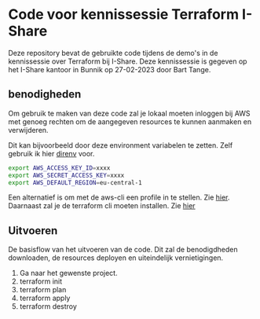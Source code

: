 # Code voor kennissessie Terraform I-Share

Deze repository bevat de gebruikte code tijdens de demo's in de kennissessie over Terraform bij I-Share.
Deze kennissessie is gegeven op het I-Share kantoor in Bunnik op 27-02-2023 door Bart Tange.

## benodigheden

Om gebruik te maken van deze code zal je lokaal moeten inloggen bij AWS met genoeg rechten om de aangegeven resources te kunnen aanmaken en verwijderen.

Dit kan bijvoorbeeld door deze environment variabelen te zetten. Zelf gebruik ik hier [direnv](https://github.com/direnv/direnv) voor.

```sh
export AWS_ACCESS_KEY_ID=xxxx
export AWS_SECRET_ACCESS_KEY=xxxx
export AWS_DEFAULT_REGION=eu-central-1
```

Een alternatief is om met de aws-cli een profile in te stellen. Zie [hier](https://docs.aws.amazon.com/cli/latest/userguide/cli-configure-quickstart.html#cli-configure-quickstart-config).
Daarnaast zal je de terraform cli moeten installen. Zie [hier](https://developer.hashicorp.com/terraform/tutorials/aws-get-started/install-cli#install-terraform)

## Uitvoeren

De basisflow van het uitvoeren van de code. Dit zal de benodigdheden downloaden, de resources deployen en uiteindelijk vernietigingen.

1. Ga naar het gewenste project.
2. terraform init
3. terraform plan
4. terraform apply
5. terraform destroy